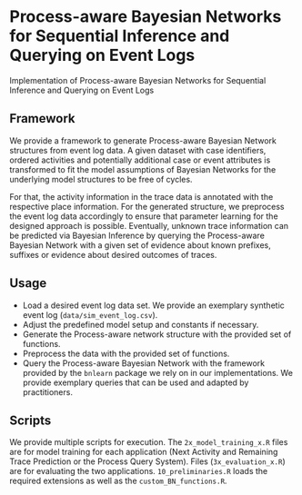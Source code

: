 # Process-aware Bayesian Networks for Sequential Inference and Querying on Event Logs
Implementation of Process-aware Bayesian Networks for Sequential Inference and Querying on Event Logs

## Framework
We provide a framework to generate Process-aware Bayesian Network structures from event log data. A given dataset with case identifiers, ordered activities and potentially additional case or event attributes is transformed to fit the model assumptions of Bayesian Networks for the underlying model structures to be free of cycles.

For that, the activity information in the trace data is annotated with the respective place information. For the generated structure, we preprocess the event log data accordingly to ensure that parameter learning for the designed approach is possible. Eventually, unknown trace information can be predicted via Bayesian Inference by querying the Process-aware Bayesian Network with a given set of evidence about known prefixes, suffixes or evidence about desired outcomes of traces.

## Usage
- Load a desired event log data set. We provide an exemplary synthetic event log (`data/sim_event_log.csv`).
- Adjust the predefined model setup and constants if necessary.
- Generate the Process-aware network structure with the provided set of functions.
- Preprocess the data with the provided set of functions.
- Query the Process-aware Bayesian Network with the framework provided by the `bnlearn` package we rely on in our implementations. We provide exemplary queries that can be used and adapted by practitioners.

## Scripts
We provide multiple scripts for execution. The `2x_model_training_x.R` files are for model training for each application (Next Activity and Remaining Trace Prediction or the Process Query System). Files (`3x_evaluation_x.R`) are for evaluating the two applications. `10_preliminaries.R` loads the required extensions as well as the `custom_BN_functions.R`.
